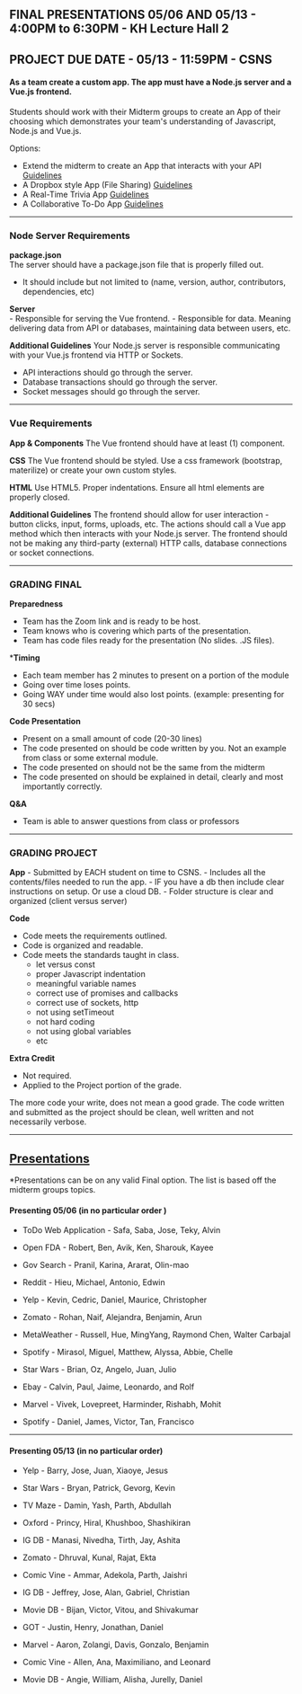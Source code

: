 ## FINAL PRESENTATIONS 05/06 AND 05/13 - 4:00PM to 6:30PM - KH Lecture Hall 2

## PROJECT DUE DATE - 05/13 - 11:59PM - CSNS

#### As a team create a custom app. The app must have a Node.js server and a Vue.js frontend.

Students should work with their Midterm groups to create an App of their choosing which demonstrates your team's understanding of Javascript, Node.js and Vue.js.

Options:
- Extend the midterm to create an App that interacts with your API [Guidelines](/ProjectRequirements/api.md)
- A Dropbox style App (File Sharing) [Guidelines](/ProjectRequirements/dropbox.md)
- A Real-Time Trivia App [Guidelines](/ProjectRequirements/trivia.md)
- A Collaborative To-Do App [Guidelines](/ProjectRequirements/todo.md)

---
### Node Server Requirements

**package.json** <br/>
The server should have a package.json file that is properly filled out.
  - It should include but not limited to (name, version, author, contributors, dependencies, etc)

**Server** <br/>
    - Responsible for serving the Vue frontend.
    - Responsible for data. Meaning delivering data from API or databases, maintaining data between users, etc.

**Additional Guidelines**
Your Node.js server is responsible communicating with your Vue.js frontend via HTTP or Sockets.
  - API interactions should go through the server.
  - Database transactions should go through the server.
  - Socket messages should go through the server.

---
### Vue Requirements

**App &  Components**
The Vue frontend should have at least (1) component.

**CSS**
The Vue frontend should be styled. Use a css framework (bootstrap, materilize) or create your own custom styles.

**HTML**
Use HTML5. Proper indentations. Ensure all html elements are properly closed.

**Additional Guidelines**
The frontend should allow for user interaction - button clicks, input, forms, uploads, etc.  The actions should call a Vue app method which then interacts with your Node.js server. The frontend should not be making any third-party (external) HTTP calls, database connections or socket connections.

---

### GRADING FINAL

**Preparedness**
  - Team has the Zoom link and is ready to be host.
  - Team knows who is covering which parts of the presentation.
  - Team has code files ready for the presentation (No slides.  .JS files).

***Timing**
  - Each team member has 2 minutes to present on a portion of the module
  - Going over time loses points.
  - Going WAY under time would also lost points. (example: presenting for 30 secs)

**Code Presentation**
  - Present on a small amount of code (20-30 lines)
  - The code presented on should be code written by you.  Not an example from class or some external module.
  - The code presented on should not be the same from the midterm
  - The code presented on should be explained in detail, clearly and most importantly correctly.


**Q&A**
  - Team is able to answer questions from class or professors

---

### GRADING PROJECT

**App**
    - Submitted by EACH student on time to CSNS.
    - Includes all the contents/files needed to run the app.
    - IF you have a db then include clear instructions on setup. Or use a cloud DB.
    - Folder structure is clear and organized (client versus server)

**Code**
  - Code meets the requirements outlined.
  - Code is organized and readable.
  - Code meets the standards taught in class.
    - let versus const
    - proper Javascript indentation
    - meaningful variable names
    - correct use of promises and callbacks
    - correct use of sockets, http
    - not using setTimeout
    - not hard coding
    - not using global variables
    - etc
    
**Extra Credit**
  - Not required.
  - Applied to the Project portion of the grade.
  
The more code your write, does not mean a good grade. The code written and submitted as the project should be clean, well written and not necessarily verbose.

---

## [Presentations](#presentations)

*Presentations can be on any valid Final option.  The list is based off the midterm groups topics.

#### **Presenting 05/06 (in no particular order )**
  - ToDo Web Application - Safa, Saba, Jose, Teky, Alvin

  - Open FDA - Robert,  Ben, Avik, Ken, Sharouk, Kayee

  - Gov Search - Pranil, Karina, Ararat, Olin-mao

  - Reddit - Hieu, Michael, Antonio, Edwin

  - Yelp - Kevin, Cedric, Daniel, Maurice, Christopher

  - Zomato - Rohan, Naif, Alejandra, Benjamin, Arun

  - MetaWeather - Russell, Hue, MingYang, Raymond Chen, Walter Carbajal

  - Spotify - Mirasol, Miguel, Matthew, Alyssa, Abbie, Chelle

  - Star Wars -  Brian, Oz, Angelo, Juan, Julio

  - Ebay -  Calvin, Paul, Jaime, Leonardo, and Rolf

  - Marvel - Vivek, Lovepreet, Harminder, Rishabh, Mohit

  - Spotify - Daniel, James, Victor, Tan, Francisco

---
#### **Presenting 05/13 (in no particular order)**

  - Yelp - Barry, Jose, Juan, Xiaoye, Jesus

  - Star Wars - Bryan, Patrick, Gevorg, Kevin

  - TV Maze - Damin, Yash, Parth, Abdullah

  - Oxford - Princy, Hiral, Khushboo, Shashikiran

  - IG DB - Manasi, Nivedha, Tirth, Jay, Ashita

  - Zomato - Dhruval, Kunal, Rajat, Ekta

  - Comic Vine - Ammar, Adekola, Parth, Jaishri

  - IG DB - Jeffrey, Jose, Alan, Gabriel, Christian

  - Movie DB - Bijan, Victor, Vitou, and Shivakumar

  - GOT - Justin, Henry, Jonathan, Daniel

  - Marvel - Aaron, Zolangi, Davis, Gonzalo, Benjamin

  - Comic Vine - Allen, Ana, Maximiliano, and Leonard

  - Movie DB - Angie, William, Alisha, Jurelly, Daniel
